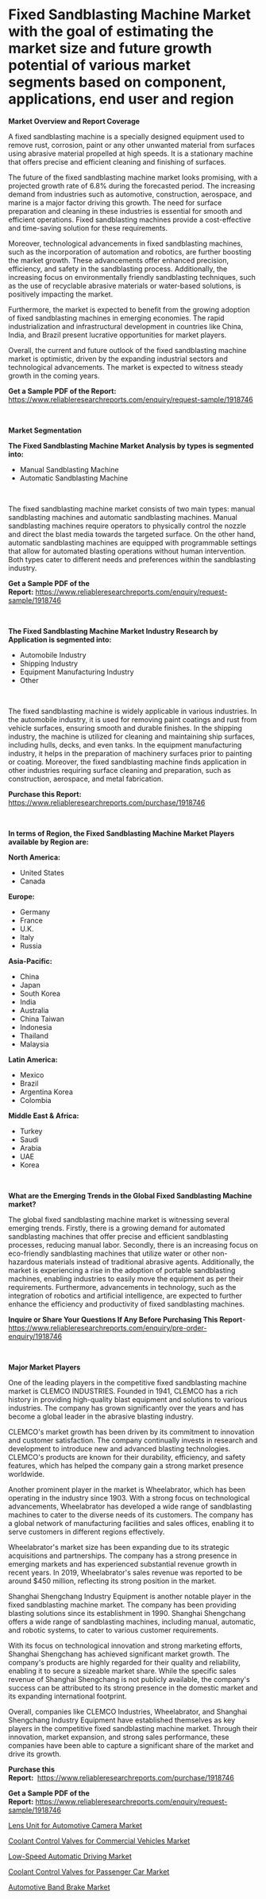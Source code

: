 <p><h1>Fixed Sandblasting Machine Market with the goal of estimating the market size and future growth potential of various market segments based on component, applications, end user and region</h1></p><p><strong>Market Overview and Report Coverage</strong></p>
<p><p>A fixed sandblasting machine is a specially designed equipment used to remove rust, corrosion, paint or any other unwanted material from surfaces using abrasive material propelled at high speeds. It is a stationary machine that offers precise and efficient cleaning and finishing of surfaces.</p><p>The future of the fixed sandblasting machine market looks promising, with a projected growth rate of 6.8% during the forecasted period. The increasing demand from industries such as automotive, construction, aerospace, and marine is a major factor driving this growth. The need for surface preparation and cleaning in these industries is essential for smooth and efficient operations. Fixed sandblasting machines provide a cost-effective and time-saving solution for these requirements.</p><p>Moreover, technological advancements in fixed sandblasting machines, such as the incorporation of automation and robotics, are further boosting the market growth. These advancements offer enhanced precision, efficiency, and safety in the sandblasting process. Additionally, the increasing focus on environmentally friendly sandblasting techniques, such as the use of recyclable abrasive materials or water-based solutions, is positively impacting the market.</p><p>Furthermore, the market is expected to benefit from the growing adoption of fixed sandblasting machines in emerging economies. The rapid industrialization and infrastructural development in countries like China, India, and Brazil present lucrative opportunities for market players.</p><p>Overall, the current and future outlook of the fixed sandblasting machine market is optimistic, driven by the expanding industrial sectors and technological advancements. The market is expected to witness steady growth in the coming years.</p></p>
<p><strong>Get a Sample PDF of the Report:</strong> <a href="https://www.reliableresearchreports.com/enquiry/request-sample/1918746">https://www.reliableresearchreports.com/enquiry/request-sample/1918746</a></p>
<p>&nbsp;</p>
<p><strong>Market Segmentation</strong></p>
<p><strong>The Fixed Sandblasting Machine Market Analysis by types is segmented into:</strong></p>
<p><ul><li>Manual Sandblasting Machine</li><li>Automatic Sandblasting Machine</li></ul></p>
<p>&nbsp;</p>
<p><p>The fixed sandblasting machine market consists of two main types: manual sandblasting machines and automatic sandblasting machines. Manual sandblasting machines require operators to physically control the nozzle and direct the blast media towards the targeted surface. On the other hand, automatic sandblasting machines are equipped with programmable settings that allow for automated blasting operations without human intervention. Both types cater to different needs and preferences within the sandblasting industry.</p></p>
<p><strong>Get a Sample PDF of the Report:</strong>&nbsp;<a href="https://www.reliableresearchreports.com/enquiry/request-sample/1918746">https://www.reliableresearchreports.com/enquiry/request-sample/1918746</a></p>
<p>&nbsp;</p>
<p><strong>The Fixed Sandblasting Machine Market Industry Research by Application is segmented into:</strong></p>
<p><ul><li>Automobile Industry</li><li>Shipping Industry</li><li>Equipment Manufacturing Industry</li><li>Other</li></ul></p>
<p>&nbsp;</p>
<p><p>The fixed sandblasting machine is widely applicable in various industries. In the automobile industry, it is used for removing paint coatings and rust from vehicle surfaces, ensuring smooth and durable finishes. In the shipping industry, the machine is utilized for cleaning and maintaining ship surfaces, including hulls, decks, and even tanks. In the equipment manufacturing industry, it helps in the preparation of machinery surfaces prior to painting or coating. Moreover, the fixed sandblasting machine finds application in other industries requiring surface cleaning and preparation, such as construction, aerospace, and metal fabrication.</p></p>
<p><strong>Purchase this Report:</strong>&nbsp; <a href="https://www.reliableresearchreports.com/purchase/1918746">https://www.reliableresearchreports.com/purchase/1918746</a></p>
<p>&nbsp;</p>
<p><strong>In terms of Region, the Fixed Sandblasting Machine Market Players available by Region are:</strong></p>
<p>
    <p> <strong> North America: </strong>
        <ul>
            <li>United States</li>
            <li>Canada</li>
        </ul>
        </p> 
    <p> <strong> Europe: </strong>
        <ul>
            <li>Germany</li>
            <li>France</li>
            <li>U.K.</li>
            <li>Italy</li>
            <li>Russia</li>
        </ul>
        </p> 
    <p> <strong> Asia-Pacific: </strong>
        <ul>
            <li>China</li>
            <li>Japan</li>
            <li>South Korea</li>
            <li>India</li>
            <li>Australia</li>
            <li>China Taiwan</li>
            <li>Indonesia</li>
            <li>Thailand</li>
            <li>Malaysia</li>
        </ul>
        </p> 
    <p> <strong> Latin America: </strong>
        <ul>
            <li>Mexico</li>
            <li>Brazil</li>
            <li>Argentina Korea</li>
            <li>Colombia</li>
        </ul>
        </p> 
    <p> <strong> Middle East & Africa: </strong>
        <ul>
            <li>Turkey</li>
            <li>Saudi</li>
            <li>Arabia</li>
            <li>UAE</li>
            <li>Korea</li>
        </ul>
    </p>
    </p>
<p>&nbsp;</p>
<p><strong>What are the Emerging Trends in the Global Fixed Sandblasting Machine market?</strong></p>
<p><p>The global fixed sandblasting machine market is witnessing several emerging trends. Firstly, there is a growing demand for automated sandblasting machines that offer precise and efficient sandblasting processes, reducing manual labor. Secondly, there is an increasing focus on eco-friendly sandblasting machines that utilize water or other non-hazardous materials instead of traditional abrasive agents. Additionally, the market is experiencing a rise in the adoption of portable sandblasting machines, enabling industries to easily move the equipment as per their requirements. Furthermore, advancements in technology, such as the integration of robotics and artificial intelligence, are expected to further enhance the efficiency and productivity of fixed sandblasting machines.</p></p>
<p><strong>Inquire or Share Your Questions If Any Before Purchasing This Report</strong>- <a href="https://www.reliableresearchreports.com/enquiry/pre-order-enquiry/1918746">https://www.reliableresearchreports.com/enquiry/pre-order-enquiry/1918746</a></p>
<p>&nbsp;</p>
<p><strong>Major Market Players</strong></p>
<p><p>One of the leading players in the competitive fixed sandblasting machine market is CLEMCO INDUSTRIES. Founded in 1941, CLEMCO has a rich history in providing high-quality blast equipment and solutions to various industries. The company has grown significantly over the years and has become a global leader in the abrasive blasting industry.</p><p>CLEMCO's market growth has been driven by its commitment to innovation and customer satisfaction. The company continually invests in research and development to introduce new and advanced blasting technologies. CLEMCO's products are known for their durability, efficiency, and safety features, which has helped the company gain a strong market presence worldwide.</p><p>Another prominent player in the market is Wheelabrator, which has been operating in the industry since 1903. With a strong focus on technological advancements, Wheelabrator has developed a wide range of sandblasting machines to cater to the diverse needs of its customers. The company has a global network of manufacturing facilities and sales offices, enabling it to serve customers in different regions effectively.</p><p>Wheelabrator's market size has been expanding due to its strategic acquisitions and partnerships. The company has a strong presence in emerging markets and has experienced substantial revenue growth in recent years. In 2019, Wheelabrator's sales revenue was reported to be around $450 million, reflecting its strong position in the market.</p><p>Shanghai Shengchang Industry Equipment is another notable player in the fixed sandblasting machine market. The company has been providing blasting solutions since its establishment in 1990. Shanghai Shengchang offers a wide range of sandblasting machines, including manual, automatic, and robotic systems, to cater to various customer requirements.</p><p>With its focus on technological innovation and strong marketing efforts, Shanghai Shengchang has achieved significant market growth. The company's products are highly regarded for their quality and reliability, enabling it to secure a sizeable market share. While the specific sales revenue of Shanghai Shengchang is not publicly available, the company's success can be attributed to its strong presence in the domestic market and its expanding international footprint.</p><p>Overall, companies like CLEMCO Industries, Wheelabrator, and Shanghai Shengchang Industry Equipment have established themselves as key players in the competitive fixed sandblasting machine market. Through their innovation, market expansion, and strong sales performance, these companies have been able to capture a significant share of the market and drive its growth.</p></p>
<p><strong>Purchase this Report:</strong>&nbsp;&nbsp;<a href="https://www.reliableresearchreports.com/purchase/1918746">https://www.reliableresearchreports.com/purchase/1918746</a></p>
<p></p>
<p><strong>Get a Sample PDF of the Report:</strong>&nbsp;<a href="https://www.reliableresearchreports.com/enquiry/request-sample/1918746">https://www.reliableresearchreports.com/enquiry/request-sample/1918746</a></p>
<p><p><a href="https://medium.com/@caleighhane2777/lens-unit-for-automotive-camera-market-furnishes-information-on-market-share-market-trends-and-ec46779decf9">Lens Unit for Automotive Camera Market</a></p><p><a href="https://medium.com/@dennismurphy47/coolant-control-valves-for-commercial-vehicles-market-exploring-market-share-market-trends-and-12f5cffc6372">Coolant Control Valves for Commercial Vehicles Market</a></p><p><a href="https://medium.com/@deannakling2927/analyzing-low-speed-automatic-driving-market-global-industry-perspective-and-forecast-2023-to-1f1ba9c4dd1e">Low-Speed Automatic Driving Market</a></p><p><a href="https://medium.com/@irwingibson727/coolant-control-valves-for-passenger-car-market-analysis-its-cagr-market-segmentation-and-global-7409129f33e3">Coolant Control Valves for Passenger Car Market</a></p><p><a href="https://medium.com/@vincentalvarez1980/automotive-band-brake-market-outlook-industry-overview-and-forecast-2023-to-2030-f3e5f8b6245b">Automotive Band Brake Market</a></p></p>